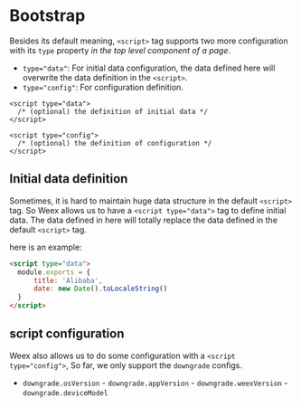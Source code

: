 # Bootstrap

Besides its default meaning, `<script>` tag supports two more configuration with its `type` property *in the top level component of a page*.

* `type="data"`: For initial data configuration, the data defined here will
  overwrite the data definition in the `<script>`.
* `type="config"`: For configuration definition.

```
<script type="data">
  /* (optional) the definition of initial data */
</script>

<script type="config">
  /* (optional) the definition of configuration */
</script>
```

## Initial data definition

Sometimes, it is hard to maintain huge data structure in the default `<script>` tag. So Weex allows us to have a `<script type="data">` tag to define initial data. The data defined in here will totally replace the data defined in the default `<script>` tag.

here is an example:

```html
<script type="data">
  module.exports = {
      title: 'Alibaba',
      date: new Date().toLocaleString()
  }
</script>
```

## script configuration

Weex also allows us to do some configuration with a `<script type="config">`, So far, we only support the `downgrade` configs.

- `downgrade.osVersion` - `downgrade.appVersion` - `downgrade.weexVersion` -
`downgrade.deviceModel`
